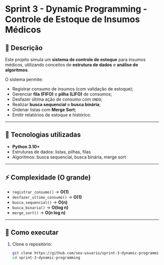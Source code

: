 # Sprint 3 - Dynamic Programming - Controle de Estoque de Insumos Médicos

## 📌 Descrição
Este projeto simula um **sistema de controle de estoque** para insumos médicos, utilizando conceitos de **estrutura de dados** e **análise de algoritmos**.

O sistema permite:
- Registrar consumo de insumos (com validação de estoque);
- Gerenciar **fila (FIFO)** e **pilha (LIFO)** de consumos;
- Desfazer última ação de consumo com `UNDO`;
- Realizar **busca sequencial** e **busca binária**;
- Ordenar listas com **Merge Sort**;
- Emitir relatórios de estoque e histórico.

---

## 🚀 Tecnologias utilizadas
- **Python 3.10+**
- Estruturas de dados: listas, pilhas, filas
- Algoritmos: busca sequencial, busca binária, merge sort

---

## ⚡ Complexidade (O grande)
- `registrar_consumo()` → **O(1)**  
- `desfazer_ultimo_consumo()` → **O(1)**  
- `busca_sequencial()` → **O(n)**  
- `busca_binaria()` → **O(log n)**  
- `merge_sort()` → **O(n log n)**  

---

## 📜 Como executar
1. Clone o repositório:
   ```bash
   git clone https://github.com/seu-usuario/sprint-3-dynamic-programming.git
   cd sprint-3-dynamic-programming
